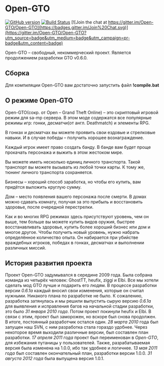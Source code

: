 Open-GTO
=============

[![GitHub version](https://badge.fury.io/gh/Open-GTO%2FOpen-GTO.svg)](http://badge.fury.io/gh/Open-GTO%2FOpen-GTO)
[![Build Status](https://travis-ci.org/Open-GTO/Open-GTO.svg?branch=master)](https://travis-ci.org/Open-GTO/Open-GTO)
[![Join the chat at https://gitter.im/Open-GTO/Open-GTO](https://badges.gitter.im/Join%20Chat.svg)](https://gitter.im/Open-GTO/Open-GTO?utm_source=badge&utm_medium=badge&utm_campaign=pr-badge&utm_content=badge)

Open-GTO – свободный, некоммерческий проект. Является продолжением разработки GTO v0.6.0.

Сборка
-------
Для компиляции Open-GTO вам достаточно запустить файл **!compile.bat**

О режиме Open-GTO
-------
Open-GTO(сокр. от Open – Grand Theft Online) – это скриптовый игровой режим для sa-mp сервера. В этом моде содержатся все популярные режимы игр: гонки, десматчи(от англ. Deathmatch) и элементы RPG.

В гонках и десматчах вы можете проявить свои ездовые и стрелковые навыки. И в случае победы – получить хорошее вознаграждение.

Каждый игрок имеет право создать банду. В банде вам будет проще прокачать персонажа и выжить в этом жестоком мире.

Вы можете иметь несколько единиц личного транспорта. Такой транспорт вы можете вызывать из любой точки карты. К тому же, тюнинг личного транспорта сохраняется.

Бизнесы – хороший способ заработка, но чтобы его купить, вам придётся выложить круглую сумму.

Дом – место появления вашего персонажа после смерти. В домах можно сдавать комнату, получая за это прибыль и восстановить здоровье, после очередной перестрелки.

Как и во многих RPG режимах здесь присутствуют уровень, чем он выше, тем больше вы можете купить видов оружия, быстрее восстанавливать здоровье, купить более хороший бизнес или дом и многое другое. Чтобы получить новый уровень, нужно набрать определённое количество опыта. Он набирается при убийстве враждебных игроков, победах в гонках, десматчах и выполнении различных миссий.

История развития проекта
-------
Проект Open-GTO задумывался в середине 2009 года. Была собрана команда из четырёх человек: GhostTT, heufix, ziggi и Elbi. Все мы хотели сделать мод GTO лучше и подарить его людям. В процессе разработки версии *0.6.1a* каждый вносил свои изменения, которые он считал нужными. Никакого плана по разработке не было. К сожалению, разработка затянулась и мы решили выпустить сырую версию *0.6.1a* для выявления и исправления багов на начальной стадии разработки, это было *31 января 2010 года*. Потом проект покинули heufix и Elbi. В связи с этим, проект был заморожен, но вскоре был снова продолжен. В итоге, постоянный разработчик остался один. *28 марта 2010* года был запущен наш SVN, с ним разработка стала гораздо удобнее. Через некоторое время выходили различные версии, был составлен план разработки. *17 апреля 2011 года* проект был переименован в *Open-GTO*, для избежания путаницы у пользователей. Также, разрабатываемая версия была изменена на 1.0.0, ибо так удобнее и логичнее. *13 мая 2011 года* был составлен окончательный план, разработки версии 1.0.0. *31 августа 2012 года* была выпущена версия 1.0.1.
